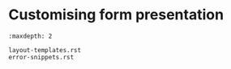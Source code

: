 # Customising form presentation

```{toctree}
:maxdepth: 2

layout-templates.rst
error-snippets.rst
```
